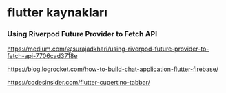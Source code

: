 # flutter kaynakları

### Using Riverpod Future Provider to Fetch API

https://medium.com/@surajadkhari/using-riverpod-future-provider-to-fetch-api-7706cad3718e

https://blog.logrocket.com/how-to-build-chat-application-flutter-firebase/

https://codesinsider.com/flutter-cupertino-tabbar/
